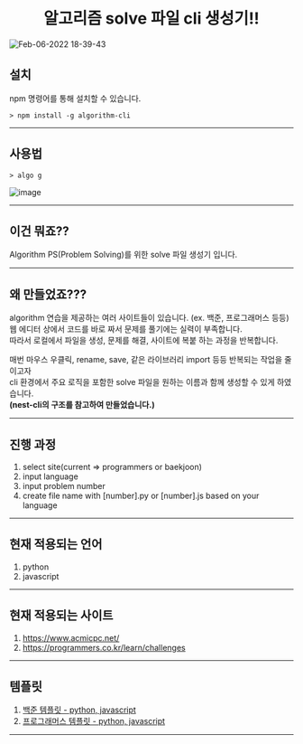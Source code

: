 <h1 align="center">알고리즘 solve 파일 cli 생성기!!</h1>

![Feb-06-2022 18-39-43](https://user-images.githubusercontent.com/50283326/152675209-d4405c32-bdfb-4179-aa14-a569d8c82976.gif)

<h2>설치</h2>

npm 명령어를 통해 설치할 수 있습니다.

```shell
> npm install -g algorithm-cli
```

--- 


<h2>사용법</h2>

```shell
> algo g
```

![image](https://user-images.githubusercontent.com/50283326/152675887-0c4649bc-f9d6-41c4-bf5b-142f32a004e0.png)

--- 

<h2>이건 뭐죠??</h2>     

Algorithm PS(Problem Solving)를 위한 solve 파일 생성기 입니다.      

---

<h2>왜 만들었죠???</h2>

algorithm 연습을 제공하는 여러 사이트들이 있습니다. (ex. 백준, 프로그래머스 등등)  
웹 에디터 상에서 코드를 바로 짜서 문제를 풀기에는 실력이 부족합니다.   
따라서 로컬에서 파일을 생성, 문제를 해결, 사이트에 복붙 하는 과정을 반복합니다.   

매번 마우스 우클릭, rename, save, 같은 라이브러리 import 등등 반복되는 작업을 줄이고자     
cli 환경에서 주요 로직을 포함한 solve 파일을 원하는 이름과 함께 생성할 수 있게 하였습니다.   
**(nest-cli의 구조를 참고하여 만들었습니다.)**

---

<h2>진행 과정</h2>

1. select site(current => programmers or baekjoon)
2. input language
3. input problem number
4. create file name with [number].py or [number].js based on your language

--- 

<h2>현재 적용되는 언어</h2>

1. python
2. javascript

--- 

<h2>현재 적용되는 사이트</h2>

1. https://www.acmicpc.net/
2. https://programmers.co.kr/learn/challenges

---

<h2>템플릿</h2>

1. [백준 템플릿 - python, javascript](https://github.com/woobottle/algorithm-cli/blob/master/src/templates/baekjoon.template.ts)
2. [프로그래머스 템플릿 - python, javascript](https://github.com/woobottle/algorithm-cli/blob/master/src/templates/programmers.template.ts)

---
